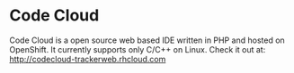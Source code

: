 Code Cloud
==========
Code Cloud is a open source web based IDE written in PHP and hosted on OpenShift. It currently supports only C/C++ on Linux. Check it out at: 
http://codecloud-trackerweb.rhcloud.com

